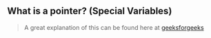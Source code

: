 ## What is a pointer? (Special Variables)
> A great explanation of this can be found here at [geeksforgeeks](https://www.geeksforgeeks.org/pointers-in-golang/) 



